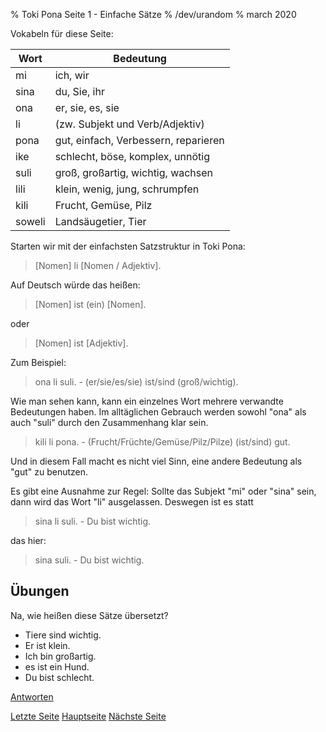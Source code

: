 % Toki Pona Seite 1 - Einfache Sätze
% /dev/urandom
% march 2020

Vokabeln für diese Seite:

| Wort  | Bedeutung                            |
|-------|--------------------------------------|
| mi    | ich, wir                             |
| sina  | du, Sie, ihr                         |
| ona   | er, sie, es, sie                     |
| li    | (zw. Subjekt und Verb/Adjektiv)      |
| pona  | gut, einfach, Verbessern, reparieren |
| ike   | schlecht, böse, komplex, unnötig     |
| suli  | groß, großartig, wichtig, wachsen    |
| lili  | klein, wenig, jung, schrumpfen       |
| kili  | Frucht, Gemüse, Pilz                 |
| soweli| Landsäugetier, Tier                  |

Starten wir mit der einfachsten Satzstruktur in Toki Pona:

> [Nomen] li [Nomen / Adjektiv].

Auf Deutsch würde das heißen:

> [Nomen] ist (ein) [Nomen].

oder

> [Nomen] ist [Adjektiv].

Zum Beispiel:

> ona li suli. - (er/sie/es/sie) ist/sind (groß/wichtig).

Wie man sehen kann, kann ein einzelnes Wort mehrere verwandte Bedeutungen haben.
Im alltäglichen Gebrauch werden sowohl "ona" als auch "suli" durch den Zusammenhang
klar sein.

> kili li pona. - (Frucht/Früchte/Gemüse/Pilz/Pilze) (ist/sind) gut.

Und in diesem Fall macht es nicht viel Sinn, eine andere Bedeutung als "gut"
zu benutzen.

Es gibt eine Ausnahme zur Regel: Sollte das Subjekt "mi" oder "sina" sein, dann wird 
das Wort "li" ausgelassen. Deswegen ist es statt

> sina li suli. - Du bist wichtig.

das hier:

> sina suli. - Du bist wichtig.

## Übungen

Na, wie heißen diese Sätze übersetzt?

* Tiere sind wichtig.
* Er ist klein.
* Ich bin großartig.
* es ist ein Hund.
* Du bist schlecht.

[Antworten](de_answers.html#p1)

[Letzte Seite](de_0.html) [Hauptseite](de_index.html) [Nächste Seite](de_2.html)
